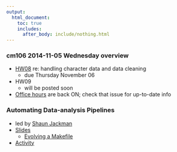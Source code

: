 ```yaml
---
output:
  html_document:
    toc: true
    includes:
      after_body: include/nothing.html
---
```


### cm106 2014-11-05 Wednesday overview

+ [HW08](hw08_data-cleaning.html) re: handling character data and data cleaning
    - due Thursday November 06
+ HW09
    - will be posted soon
+ [Office hours](https://github.com/STAT545-UBC/Discussion/issues/47) are back ON; check that issue for up-to-date info

### Automating Data-analysis Pipelines

+ led by [Shaun Jackman](http://sjackman.ca)
+ [Slides](block023_pipelines/slides.html)
	- [Evolving a Makefile](http://stat545-ubc.github.io/block023_pipelines/slides.html#/evolving-a-makefile)
+ [Activity](block023_pipelines.html)
